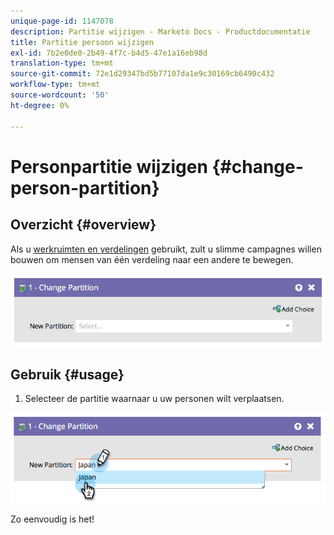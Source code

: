 ```yaml
---
unique-page-id: 1147078
description: Partitie wijzigen - Marketo Docs - Productdocumentatie
title: Partitie persoon wijzigen
exl-id: 7b2e0de0-2b49-4f7c-b4d5-47e1a16eb98d
translation-type: tm+mt
source-git-commit: 72e1d29347bd5b77107da1e9c30169cb6490c432
workflow-type: tm+mt
source-wordcount: '50'
ht-degree: 0%

---
```


# Personpartitie wijzigen {#change-person-partition}

## Overzicht {#overview}

Als u [werkruimten en verdelingen](/help/marketo/product-docs/administration/workspaces-and-person-partitions/understanding-workspaces-and-person-partitions.md) gebruikt, zult u slimme campagnes willen bouwen om mensen van één verdeling naar een andere te bewegen.

![](assets/one-3.png)

## Gebruik {#usage}

1. Selecteer de partitie waarnaar u uw personen wilt verplaatsen.

![](assets/two-3.png)

Zo eenvoudig is het!

